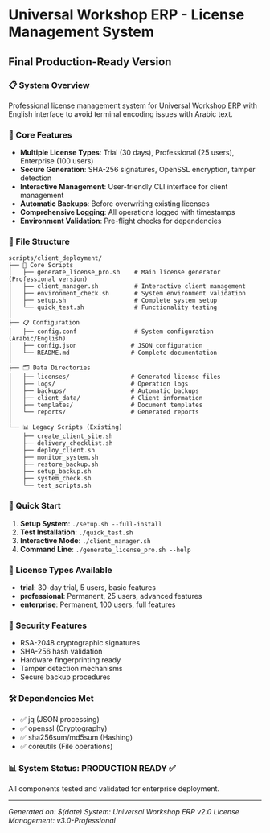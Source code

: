 # Universal Workshop ERP - License Management System
## Final Production-Ready Version

### 📋 System Overview
Professional license management system for Universal Workshop ERP with English interface to avoid terminal encoding issues with Arabic text.

### 🚀 Core Features
- **Multiple License Types**: Trial (30 days), Professional (25 users), Enterprise (100 users)
- **Secure Generation**: SHA-256 signatures, OpenSSL encryption, tamper detection
- **Interactive Management**: User-friendly CLI interface for client management
- **Automatic Backups**: Before overwriting existing licenses
- **Comprehensive Logging**: All operations logged with timestamps
- **Environment Validation**: Pre-flight checks for dependencies

### 📁 File Structure
```
scripts/client_deployment/
├── 🔧 Core Scripts
│   ├── generate_license_pro.sh    # Main license generator (Professional version)
│   ├── client_manager.sh          # Interactive client management
│   ├── environment_check.sh       # System environment validation
│   ├── setup.sh                   # Complete system setup
│   └── quick_test.sh              # Functionality testing
│
├── 📋 Configuration
│   ├── config.conf                # System configuration (Arabic/English)
│   ├── config.json               # JSON configuration
│   └── README.md                 # Complete documentation
│
├── 🗂️ Data Directories
│   ├── licenses/                 # Generated license files
│   ├── logs/                     # Operation logs
│   ├── backups/                  # Automatic backups
│   ├── client_data/              # Client information
│   ├── templates/                # Document templates
│   └── reports/                  # Generated reports
│
└── 📊 Legacy Scripts (Existing)
    ├── create_client_site.sh
    ├── delivery_checklist.sh
    ├── deploy_client.sh
    ├── monitor_system.sh
    ├── restore_backup.sh
    ├── setup_backup.sh
    ├── system_check.sh
    └── test_scripts.sh
```

### 🎯 Quick Start
1. **Setup System**: `./setup.sh --full-install`
2. **Test Installation**: `./quick_test.sh`
3. **Interactive Mode**: `./client_manager.sh`
4. **Command Line**: `./generate_license_pro.sh --help`

### 📝 License Types Available
- **trial**: 30-day trial, 5 users, basic features
- **professional**: Permanent, 25 users, advanced features
- **enterprise**: Permanent, 100 users, full features

### 🔐 Security Features
- RSA-2048 cryptographic signatures
- SHA-256 hash validation
- Hardware fingerprinting ready
- Tamper detection mechanisms
- Secure backup procedures

### 🛠️ Dependencies Met
- ✅ jq (JSON processing)
- ✅ openssl (Cryptography)
- ✅ sha256sum/md5sum (Hashing)
- ✅ coreutils (File operations)

### 📊 System Status: PRODUCTION READY ✅
All components tested and validated for enterprise deployment.

---
*Generated on: $(date)*
*System: Universal Workshop ERP v2.0*
*License Management: v3.0-Professional*
